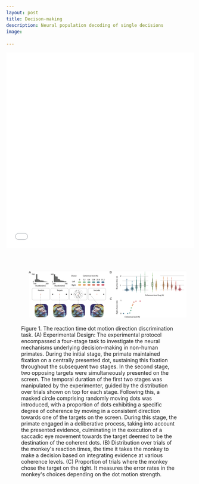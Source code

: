 ```yaml
---
layout: post
title: Decison-making
description: Neural population decoding of single decisions 
image:

---
```

<iframe id="igraph" scrolling="no" style="border:none;" seamless="seamless" src="assets/images/TimeWarp3DPCAS6.html" height="525" width="100%"></iframe>
<!-- <iframe src="assets/images/TimeWarp3DPCAS6.html" seamless></iframe> -->


<figure>
    <img src="assets/images/monkey.png" alt="gc1" align="left" width="800" style="margin:20px 20px">
    <figcaption>
  <p style="margin-bottom:2cm;margin-top:1cm"> Figure 1. The reaction time dot motion direction discrimination task. (A) Experimental Design: The experimental protocol encompassed a four-stage task to investigate the neural mechanisms underlying decision-making in non-human primates. During the initial stage, the primate maintained fixation on a centrally presented dot, sustaining this fixation throughout the subsequent two stages. In the second stage, two opposing targets were simultaneously presented on the screen. The temporal duration of the first two stages was manipulated by the experimenter, guided by the distribution over trials shown on top for each stage. Following this, a masked circle comprising randomly moving dots was introduced, with a proportion of dots exhibiting a specific degree of coherence by moving in a consistent direction towards one of the targets on the screen. During this stage, the primate engaged in a deliberative process, taking into account the presented evidence, culminating in the execution of a saccadic eye movement towards the target deemed to be the destination of the coherent dots. (B) Distribution over trials of the monkey's reaction times, the time it takes the monkey to make a decision based on integrating evidence at various coherence levels. (C) Proportion of trials where the monkey chose the target on the right. It measures the error rates in the monkey's choices depending on the dot motion strength. </p>   
    </figcaption>
</figure>

